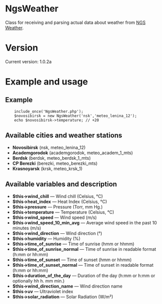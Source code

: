 # NgsWeather

Class for receiving and parsing actual data about weather from [NGS Weather](http://pogoda.ngs.ru/).

# Version

Current version: 1.0.2a

# Example and usage

## Example

		include_once('NgsWeather.php');
		$novosibirsk = new NgsWeather('nsk','meteo_lenina_12');
		echo $novosibirsk->temperature; // +20

## Available cities and weather stations

* **Novosibirsk** (nsk, meteo_lenina_12)
* **Academgorodok** (academgorodok, meteo_academ_1_mts)
* **Berdsk** (berdsk, meteo_berdsk_1_mts)
* **CP Berezki** (berezki, meteo_berezki_mts)
* **Krasnoyarsk** (krsk, meteo_krsk_1)

## Available variables and description

* **$this->wind_chill** — Wind chill (Celsius, °C)
* **$this->heat_index** — Heat Index (Celsius, °C)
* **$this->pressure** — Pressure (Torr, mm Hg.)
* **$this->temperature** — Temperature (Celsius, °C)
* **$this->wind_speed** — Wind speed (m/s)
* **$this->wind_speed_10_min_avg** — Average wind speed in the past 10 minutes (m/s)
* **$this->wind_direction** — Wind direction (°)
* **$this->humidity** — Humidity (%)
* **$this->time_of_sunrise** — Time of sunrise (hmm or hhmm)
* **$this->time_of_sunrise_normal** — Time of sunrise in readable format (h:mm or hh:mm)
* **$this->time_of_sunset** — Time of sunset (hmm or hhmm)
* **$this->time_of_sunset_normal** — Time of sunset in readable format (h:mm or hh:mm)
* **$this->duration_of_the_day** — Duration of the day (h:mm or h:mm or optionally hh h. mm min.)
* **$this->wind_direction_name** — Wind direction name
* **$this->uv** — Ultraviolet index
* **$this->solar_radiation** — Solar Radiation (W/m²)

